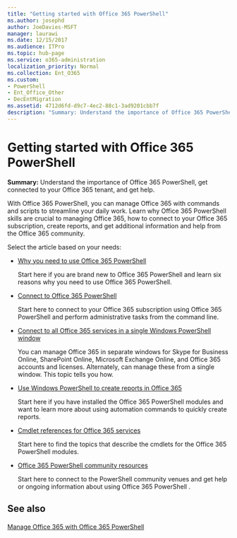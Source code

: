 ```yaml
---
title: "Getting started with Office 365 PowerShell"
ms.author: josephd
author: JoeDavies-MSFT
manager: laurawi
ms.date: 12/15/2017
ms.audience: ITPro
ms.topic: hub-page
ms.service: o365-administration
localization_priority: Normal
ms.collection: Ent_O365
ms.custom:
- PowerShell
- Ent_Office_Other
- DecEntMigration
ms.assetid: 4712d6fd-d9c7-4ec2-88c1-3ad9201cbb7f
description: "Summary: Understand the importance of Office 365 PowerShell, get connected to your Office 365 tenant, and get help."
---
```


# Getting started with Office 365 PowerShell

 **Summary:** Understand the importance of Office 365 PowerShell, get connected to your Office 365 tenant, and get help.
  
With Office 365 PowerShell, you can manage Office 365 with commands and scripts to streamline your daily work. Learn why Office 365 PowerShell skills are crucial to managing Office 365, how to connect to your Office 365 subscription, create reports, and get additional information and help from the Office 365 community.
  
Select the article based on your needs:
  
- [Why you need to use Office 365 PowerShell](why-you-need-to-use-office-365-powershell.md)
    
    Start here if you are brand new to Office 365 PowerShell and learn six reasons why you need to use Office 365 PowerShell. 
    
- [Connect to Office 365 PowerShell](connect-to-office-365-powershell.md)
    
    Start here to connect to your Office 365 subscription using Office 365 PowerShell and perform administrative tasks from the command line.
    
- [Connect to all Office 365 services in a single Windows PowerShell window](connect-to-all-office-365-services-in-a-single-windows-powershell-window.md)
    
    You can manage Office 365 in separate windows for Skype for Business Online, SharePoint Online, Microsoft Exchange Online, and Office 365 accounts and licenses. Alternately, can manage these from a single window. This topic tells you how.
    
- [Use Windows PowerShell to create reports in Office 365](use-windows-powershell-to-create-reports-in-office-365.md)
    
    Start here if you have installed the Office 365 PowerShell modules and want to learn more about using automation commands to quickly create reports. 
    
- [Cmdlet references for Office 365 services](cmdlet-references-for-office-365-services.md)
    
    Start here to find the topics that describe the cmdlets for the Office 365 PowerShell modules.
    
- [Office 365 PowerShell community resources](office-365-powershell-community-resources.md)
    
    Start here to connect to the PowerShell community venues and get help or ongoing information about using Office 365 PowerShell .
    
## See also

#### 

[Manage Office 365 with Office 365 PowerShell](manage-office-365-with-office-365-powershell.md)

